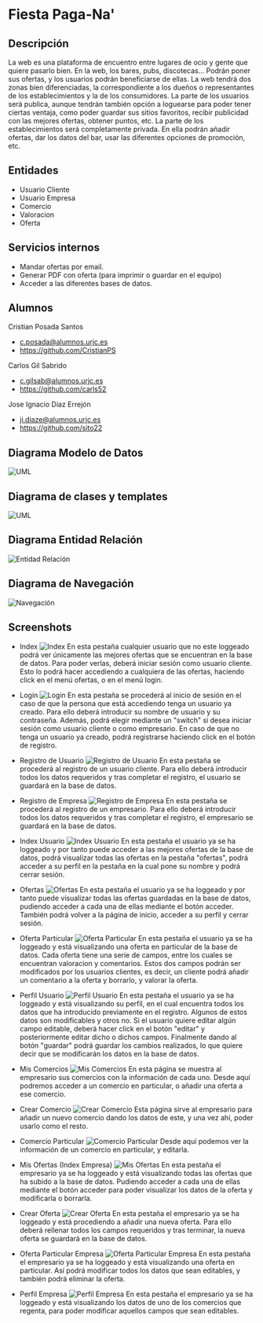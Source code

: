 # Fiesta Paga-Na'

## Descripción

La web es una plataforma de encuentro entre lugares de ocio y gente que quiere pasarlo bien. En la web, los bares, pubs, discotecas... Podrán poner sus ofertas, y los usuarios podrán beneficiarse de ellas. 
La web tendrá dos zonas bien diferenciadas, la correspondiente a los dueños o representantes de los establecimientos y la de los consumidores.
La parte de los usuarios será publica, aunque tendrán también opción a loguearse para poder tener ciertas ventaja, como poder guardar sus sitios favoritos, recibir publicidad con las mejores ofertas, obtener puntos, etc.
La parte de los establecimientos será completamente privada. En ella podrán añadir ofertas, dar los datos del bar, usar las diferentes opciones de promoción, etc.

## Entidades

  * Usuario Cliente
  * Usuario Empresa
  * Comercio
  * Valoracion
  * Oferta
  
 ## Servicios internos
 
 * Mandar ofertas por email. 
 * Generar PDF con oferta (para imprimir o guardar en el equipo)
 * Acceder a las diferentes bases de datos.

 ## Alumnos
 
   Cristian Posada Santos
  * c.posada@alumnos.urjc.es
  * https://github.com/CristianPS
  
   Carlos Gil Sabrido
  * c.gilsab@alumnos.urjc.es
  * https://github.com/carls52
  
   Jose Ignacio Díaz Errejón
  * ji.diaze@alumnos.urjc.es
  * https://github.com/sito22

 ## Diagrama Modelo de Datos
![UML](https://github.com/CristianPS/PracticaDAD/blob/master/PracticaDAD/src/screenshots/uml.png)

## Diagrama de clases y templates

![UML](https://github.com/CristianPS/PracticaDAD/blob/master/PracticaDAD/src/screenshots/imagenDC.png)

 ## Diagrama Entidad Relación
 ![Entidad Relación](https://github.com/CristianPS/PracticaDAD/blob/master/PracticaDAD/src/screenshots/modeloEntidadRelacion.JPG)
 
 ## Diagrama de Navegación
  ![Navegación](https://github.com/CristianPS/PracticaDAD/blob/master/PracticaDAD/src/screenshots/diagramaNavegacion.PNG)
  
 ## Screenshots
 * Index
![Index](https://github.com/CristianPS/PracticaDAD/blob/master/PracticaDAD/src/screenshots/index.png)
   En esta pestaña cualquier usuario que no este loggeado podrá ver únicamente las mejores ofertas que se encuentran en la base de datos. Para poder verlas, deberá iniciar sesión como usuario cliente. Esto lo podrá hacer accediendo a cualquiera de las ofertas, haciendo click en el menú ofertas, o en el menú login.

 * Login
![Login](https://github.com/CristianPS/PracticaDAD/blob/master/PracticaDAD/src/screenshots/login.png)
En esta pestaña se procederá al inicio de sesión en el caso de que la persona que está accediendo tenga un usuario ya creado. Para ello deberá introducir su nombre de usuario y su contraseña. Además, podrá elegir mediante un "switch" si desea iniciar sesión como usuario cliente o como empresario. En caso de que no tenga un usuario ya creado, podrá registrarse haciendo click en el botón de registro.

 * Registro de Usuario
![Registro de Usuario](https://github.com/CristianPS/PracticaDAD/blob/master/PracticaDAD/src/screenshots/registro.png)
En esta pestaña se procederá al registro de un usuario cliente. Para ello deberá introducir todos los datos requeridos y tras completar el registro, el usuario se guardará en la base de datos.

 * Registro de Empresa
![Registro de Empresa](https://github.com/CristianPS/PracticaDAD/blob/master/PracticaDAD/src/screenshots/registroEmpresa.png)
En esta pestaña se procederá al registro de un empresario. Para ello deberá introducir todos los datos requeridos y tras completar el registro, el empresario se guardará en la base de datos.

 * Index Usuario
![Index Usuario](https://github.com/CristianPS/PracticaDAD/blob/master/PracticaDAD/src/screenshots/indexUsuario.png)
En esta pestaña el usuario ya se ha loggeado y por tanto puede acceder a las mejores ofertas de la base de datos, podrá visualizar todas las ofertas en la pestaña "ofertas", podrá acceder a su perfil en la pestaña en la cual pone su nombre y podrá cerrar sesión.

 * Ofertas
![Ofertas](https://github.com/CristianPS/PracticaDAD/blob/master/PracticaDAD/src/screenshots/ofertas.png)
En esta pestaña el usuario ya se ha loggeado y por tanto puede visualizar todas las ofertas guardadas en la base de datos, pudiendo acceder a cada una de ellas mediante el botón acceder. También podrá volver a la página de inicio, acceder a su perfil y cerrar sesión.

 * Oferta Particular
![Oferta Particular](https://github.com/CristianPS/PracticaDAD/blob/master/PracticaDAD/src/screenshots/ofertaParticular.png)
En esta pestaña el usuario ya se ha loggeado y está visualizando una oferta en particular de la base de datos. Cada oferta tiene una serie de campos, entre los cuales se encuentran valoracion y comentarios. Estos dos campos podrán ser modificados por los usuarios clientes, es decir, un cliente podrá añadir un comentario a la oferta y borrarlo, y valorar la oferta.

 * Perfil Usuario
![Perfil Usuario](https://github.com/CristianPS/PracticaDAD/blob/master/PracticaDAD/src/screenshots/perfil.png)
En esta pestaña el usuario ya se ha loggeado y está visualizando su perfil, en el cual encuentra todos los datos que ha introducido previamente en el registro. Algunos de estos datos son modificables y otros no. Si el usuario quiere editar algún campo editable, deberá hacer click en el botón "editar" y posteriormente editar dicho o dichos campos. Finalmente dando al botón "guardar" podrá guardar los cambios realizados, lo que quiere decir que se modificarán los datos en la base de datos.

 * Mis Comercios
 ![Mis Comercios](https://github.com/CristianPS/PracticaDAD/blob/master/PracticaDAD/src/screenshots/misComercios.png)
En esta página se muestra al empresario sus comercios con la información de cada uno. Desde aquí podremos acceder a un comercio en particular, o añadir una oferta a ese comercio.

 * Crear Comercio
 ![Crear Comercio](https://github.com/CristianPS/PracticaDAD/blob/master/PracticaDAD/src/screenshots/crearComercio.png)
 Esta página sirve al empresario para añadir un nuevo comercio dando los datos de este, y una vez ahí, poder usarlo como el resto.
 
 * Comercio Particular
 ![Comercio Particular](https://github.com/CristianPS/PracticaDAD/blob/master/PracticaDAD/src/screenshots/comercioParticular.png)
 Desde aquí podemos ver la información de un comercio en particular, y editarla.
 
 * Mis Ofertas (Index Empresa)
![Mis Ofertas](https://github.com/CristianPS/PracticaDAD/blob/master/PracticaDAD/src/screenshots/misOfertas.png)
En esta pestaña el empresario ya se ha loggeado y está visualizando todas las ofertas que ha subido a la base de datos. Pudiendo acceder a cada una de ellas mediante el botón acceder para poder visualizar los datos de la oferta y modificarla o borrarla.

 * Crear Oferta
![Crear Oferta](https://github.com/CristianPS/PracticaDAD/blob/master/PracticaDAD/src/screenshots/crearOferta.png)
En esta pestaña el empresario ya se ha loggeado y está procediendo a añadir una nueva oferta. Para ello deberá rellenar todos los campos requeridos y tras terminar, la nueva oferta se guardará en la base de datos.

 * Oferta Particular Empresa
![Oferta Particular Empresa](https://github.com/CristianPS/PracticaDAD/blob/master/PracticaDAD/src/screenshots/ofertaEmpresa.png)
En esta pestaña el empresario ya se ha loggeado y está visualizando una oferta en particular. Así podrá modificar todos los datos que sean editables, y también podrá eliminar la oferta.

 * Perfil Empresa
![Perfil Empresa](https://github.com/CristianPS/PracticaDAD/blob/master/PracticaDAD/src/screenshots/perfilEmpresa.png)
En esta pestaña el empresario ya se ha loggeado y está visualizando los datos de uno de los comercios que regenta, para poder modificar aquellos campos que sean editables.
